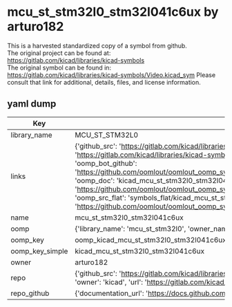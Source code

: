 # mcu_st_stm32l0_stm32l041c6ux by arturo182  
This is a harvested standardized copy of a symbol from github.  
The original project can be found at:  
https://gitlab.com/kicad/libraries/kicad-symbols  
The original symbol can be found in:
https://gitlab.com/kicad/libraries/kicad-symbols/Video.kicad_sym
Please consult that link for additional, details, files, and license information.  
## yaml dump  
| Key | Value |  
| --- | --- |  
| library_name | MCU_ST_STM32L0 |  
| links | {'github_src': 'https://gitlab.com/kicad/libraries/kicad-symbols/Video.kicad_sym', 'github_src_repo': 'https://gitlab.com/kicad/libraries/kicad-symbols', 'oomp_bot': 'kicad_mcu_st_stm32l0_stm32l041c6ux/working', 'oomp_bot_github': 'https://github.com/oomlout/oomlout_oomp_symbol_bot/tree/main/kicad_mcu_st_stm32l0_stm32l041c6ux/working', 'oomp_doc': 'kicad_mcu_st_stm32l0_stm32l041c6ux/working', 'oomp_doc_github': 'https://github.com/oomlout/oomlout_oomp_symbol_doc/tree/main/kicad_mcu_st_stm32l0_stm32l041c6ux/working', 'oomp_src_flat': 'symbols_flat/kicad_mcu_st_stm32l0_stm32l041c6ux/working', 'oomp_src_flat_github': 'https://github.com/oomlout/oomlout_oomp_symbol_src/tree/main/kicad_mcu_st_stm32l0_stm32l041c6ux/working'} |  
| name | mcu_st_stm32l0_stm32l041c6ux |  
| oomp | {'library_name': 'mcu_st_stm32l0', 'owner_name': 'kicad', 'symbol_name': 'mcu_st_stm32l0_stm32l041c6ux'} |  
| oomp_key | oomp_kicad_mcu_st_stm32l0_stm32l041c6ux |  
| oomp_key_simple | kicad_mcu_st_stm32l0_stm32l041c6ux |  
| owner | arturo182 |  
| repo | {'github_src': 'https://gitlab.com/kicad/libraries/kicad-symbols/Video.kicad_sym', 'name': 'libraries/kicad-symbols', 'owner': 'kicad', 'url': 'https://gitlab.com/kicad/libraries/kicad-symbols'} |  
| repo_github | {'documentation_url': 'https://docs.github.com/rest/repos/repos#get-a-repository', 'message': 'Not Found'} |  

